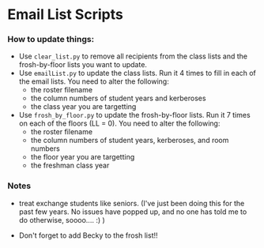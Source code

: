 # Email List Scripts

### How to update things:
- Use `clear_list.py` to remove all recipients from the class lists and the frosh-by-floor lists you want to update.
- Use `emailList.py` to update the class lists. Run it 4 times to fill in each of the email lists. You need to alter the following:
  - the roster filename
  - the column numbers of student years and kerberoses
  - the class year you are targetting
- Use `frosh_by_floor.py` to update the frosh-by-floor lists. Run it 7 times on each of the floors (LL = 0). You need to alter the following:
  - the roster filename
  - the column numbers of student years, kerberoses, and room numbers
  - the floor year you are targetting
  - the freshman class year
  
  
### Notes
- treat exchange students like seniors. (I've just been doing this for the past few years. No issues have popped up, and no one has told me to do otherwise, soooo.... :) )

- Don't forget to add Becky to the frosh list!!
